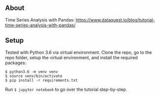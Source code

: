 ## About

 Time Series Analysis with Pandas: https://www.dataquest.io/blog/tutorial-time-series-analysis-with-pandas/

## Setup

Tested with Python 3.6 via virtual environment. Clone the repo, go to the repo folder, setup the virtual environment, and install the required packages:


```shell
$ python3.6 -m venv venv
$ source venv/bin/activate
$ pip install -r requirements.txt
```

Run `$ jupyter notebook` to go over the tutorial step-by-step.
